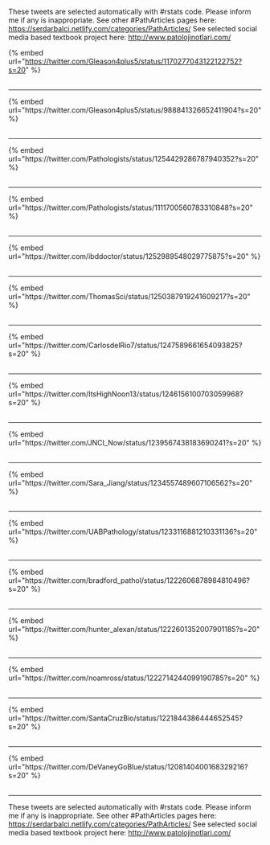 

These tweets are selected automatically with #rstats code. Please inform me if any is inappropriate.
See other #PathArticles pages here: https://serdarbalci.netlify.com/categories/PathArticles/ 
See selected social media based textbook project here: http://www.patolojinotlari.com/

{% embed url="https://twitter.com/Gleason4plus5/status/1170277043122122752?s=20" %}<br>
<br>
<hr>
{% embed url="https://twitter.com/Gleason4plus5/status/988841326652411904?s=20" %}<br>
<br>
<hr>
{% embed url="https://twitter.com/Pathologists/status/1254429286787940352?s=20" %}<br>
<br>
<hr>
{% embed url="https://twitter.com/Pathologists/status/1111700560783310848?s=20" %}<br>
<br>
<hr>
{% embed url="https://twitter.com/ibddoctor/status/1252989548029775875?s=20" %}<br>
<br>
<hr>
{% embed url="https://twitter.com/ThomasSci/status/1250387919241609217?s=20" %}<br>
<br>
<hr>
{% embed url="https://twitter.com/CarlosdelRio7/status/1247589661654093825?s=20" %}<br>
<br>
<hr>
{% embed url="https://twitter.com/ItsHighNoon13/status/1246156100703059968?s=20" %}<br>
<br>
<hr>
{% embed url="https://twitter.com/JNCI_Now/status/1239567438183690241?s=20" %}<br>
<br>
<hr>
{% embed url="https://twitter.com/Sara_Jiang/status/1234557489607106562?s=20" %}<br>
<br>
<hr>
{% embed url="https://twitter.com/UABPathology/status/1233116881210331136?s=20" %}<br>
<br>
<hr>
{% embed url="https://twitter.com/bradford_pathol/status/1222606878984810496?s=20" %}<br>
<br>
<hr>
{% embed url="https://twitter.com/hunter_alexan/status/1222601352007901185?s=20" %}<br>
<br>
<hr>
{% embed url="https://twitter.com/noamross/status/1222714244099190785?s=20" %}<br>
<br>
<hr>
{% embed url="https://twitter.com/SantaCruzBio/status/1221844386444652545?s=20" %}<br>
<br>
<hr>
{% embed url="https://twitter.com/DeVaneyGoBlue/status/1208140400168329216?s=20" %}<br>
<br>
<hr>


These tweets are selected automatically with #rstats code. Please inform me if any is inappropriate.
See other #PathArticles pages here: https://serdarbalci.netlify.com/categories/PathArticles/ 
See selected social media based textbook project here: http://www.patolojinotlari.com/
